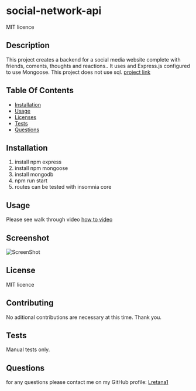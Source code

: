 # social-network-api
MIT licence 

## Description
This project creates a backend for a social media website complete with friends, coments, thoughts and reactions.. It uses and  Express.js  configured to use Mongoose. This project does not use sql.
[project link](https://github.com/lretana1/SocialNetworkAPI)

## Table Of Contents
* [Installation](#user-content-installation)
* [Usage](#user-content-usage)
* [Licenses](#user-content-licenses)
* [Tests](#user-content-tests)
* [Questions](#user-content-questions)

## Installation
1. install npm express
2. install npm mongoose
3. install mongodb
4. npm run start
5. routes can be tested with insomnia core 

## Usage
Please see walk through video
[how to video]()

## Screenshot
![ScreenShot](public/images/backend-social-api.png)


## License
MIT licence

## Contributing
No aditional contributions are necessary at this time. Thank you.

## Tests
Manual tests only.

## Questions
for any questions please contact me on my GitHub profile: [Lretana1](https://github.com/lretana1)  




